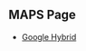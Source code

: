 ## MAPS Page

<ul>
<li><a type="application/x-galileo" download="g-google_hybrid.ms" href="g-google_hybrid.ms">Google Hybrid</a></li>

</ul>

